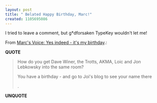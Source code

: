 ```yaml
---
layout: post
title: " Belated Happy Birthday, Marc!"
created: 1105695086
---
```


<p>I tried to leave a comment, but g*dforsaken TypeKey wouldn't let me!
</p><p>From <a href="http://marc.blogs.it/archives/2005/01/yes_indeed_its.html#comments">Marc's Voice: Yes indeed - it's my birthday</a>.:</p>
<p><b>QUOTE</b></p><blockquote><p>How do you get Dave Winer, the Trotts, AKMA, Loic and Jon Lebkowsky into the same room?</p>

<p>You have a birthday - and go to Joi's blog to see your name there</p>.</blockquote><p><b>UNQUOTE</b></p>



